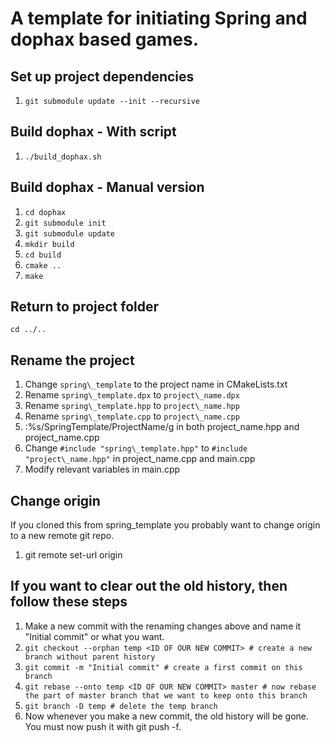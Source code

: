 # A template for initiating Spring and dophax based games.

## Set up project dependencies

1. ```git submodule update --init --recursive```

## Build dophax - With script

1. ```./build_dophax.sh```

## Build dophax - Manual version

1. ```cd dophax```
2. ```git submodule init```
3. ```git submodule update```
4. ```mkdir build```
5. ```cd build```
6. ```cmake ..```
7. ```make```

## Return to project folder

```cd ../..```

## Rename the project

1. Change `spring\_template` to the project name in CMakeLists.txt
3. Rename `spring\_template.dpx` to `project\_name.dpx`
4. Rename `spring\_template.hpp` to `project\_name.hpp`
5. Rename `spring\_template.cpp` to `project\_name.cpp`
6. :%s/SpringTemplate/ProjectName/g in both project_name.hpp and project_name.cpp
7. Change `#include "spring\_template.hpp"` to `#include "project\_name.hpp"` in project_name.cpp and main.cpp
8. Modify relevant variables in main.cpp

## Change origin

If you cloned this from spring_template you probably want to change origin to a new remote git repo.

1. git remote set-url origin <URL TO REPO>

## If you want to clear out the old history, then follow these steps

1. Make a new commit with the renaming changes above and name it "Initial commit" or what you want.
2. ```git checkout --orphan temp <ID OF OUR NEW COMMIT> # create a new branch without parent history```
3. ```git commit -m "Initial commit" # create a first commit on this branch```
4. ```git rebase --onto temp <ID OF OUR NEW COMMIT> master # now rebase the part of master branch that we want to keep onto this branch```
5. ```git branch -D temp # delete the temp branch```
6. Now whenever you make a new commit, the old history will be gone. You must now push it with git push -f.
